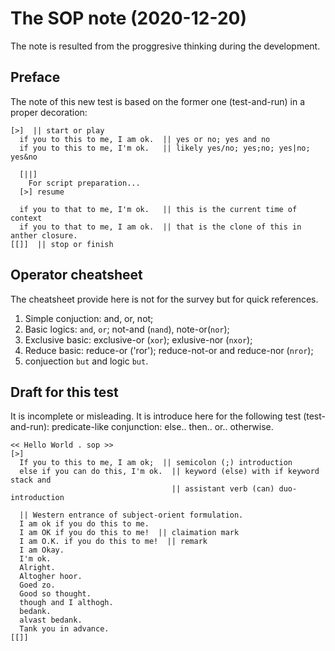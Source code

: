# The SOP note (2020-12-20)
The note is resulted from the proggresive thinking during the development.

## Preface

The note of this new test is based on the former one (test-and-run) in a proper
decoration:

```test
[>]  || start or play
  if you to this to me, I am ok.  || yes or no; yes and no
  if you to this to me, I'm ok.   || likely yes/no; yes;no; yes|no; yes&no

  [||]
    For script preparation...
  [>] resume

  if you to that to me, I'm ok.   || this is the current time of context
  if you to that to me, I am ok.  || that is the clone of this in anther closure.
[[]]  || stop or finish
```


## Operator cheatsheet

The cheatsheet provide here is not for the survey but for quick references.

1. Simple conjuction: and, or, not;
2. Basic logics: `and`, `or`; not-and (`nand`), note-or(`nor`);
3. Exclusive basic: exclusive-or (`xor`); exlusive-nor (`nxor`);
4. Reduce basic: reduce-or ('ror'); reduce-not-or and reduce-nor (`nror`);
5. conjuection `but` and logic `but`.


## Draft for this test
It is incomplete or misleading. It is introduce here for the following
test (test-and-run): predicate-like conjunction: else.. then.. or.. otherwise.

```test
<< Hello World . sop >>
[>]
  If you to this to me, I am ok;  || semicolon (;) introduction
  else if you can do this, I'm ok.  || keyword (else) with if keyword stack and
                                    || assistant verb (can) duo-introduction

  || Western entrance of subject-orient formulation.
  I am ok if you do this to me.
  I am OK if you do this to me!  || claimation mark
  I am O.K. if you do this to me!  || remark
  I am Okay.
  I'm ok.
  Alright.
  Altogher hoor.
  Goed zo.
  Good so thought.
  though and I althogh.
  bedank.
  alvast bedank.
  Tank you in advance.
[[]]

```
